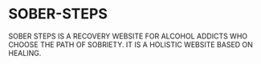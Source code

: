 # SOBER-STEPS
SOBER STEPS IS A RECOVERY WEBSITE FOR ALCOHOL ADDICTS WHO CHOOSE THE PATH OF SOBRIETY. IT IS A HOLISTIC WEBSITE BASED ON HEALING.
